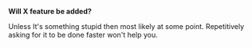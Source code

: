 **Will X feature be added?**

Unless It's something stupid then most likely at some point.
Repetitively asking for it to be done faster won't help you.